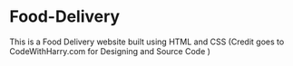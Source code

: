 # Food-Delivery
This is a Food Delivery website built using HTML and CSS (Credit goes to CodeWithHarry.com for Designing and Source Code )
